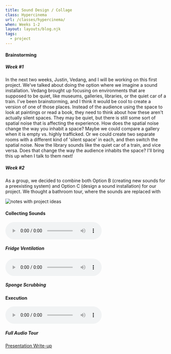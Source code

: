 ```yaml
---
title: Sound Design / Collage
class: Hypercinema
url: /classes/hypercinema/
when: Weeks 1-2
layout: layouts/blog.njk
tags:
  - project
---
```


#### Brainstorming

##### Week #1

In the next two weeks, Justin, Vedang, and I will be working on this first project. We've talked about doing the option where we imagine a sound installation.
Vedang brought up focusing on environments that are supposed to be quiet, like museums, galleries, libraries, or the quiet car of a train. I've been brainstorming, and
I think it would be cool to create a version of one of those places. Instead of the audience using the space to look at paintings or read a book, they need to think about how these
aren't actually silent spaces. They may be quiet, but there is still some sort of spatial noise that is affecting the experience. How does the spatial noise change the way you inhabit a space? Maybe we could compare a gallery
when it is empty vs. highly trafficked. Or we could create two separate rooms with a different kind of 'silent space' in each, and then switch the spatial noise. Now the library sounds like the quiet car of a train, and vice versa.
Does that change the way the audience inhabits the space? I'll bring this up when I talk to them next!

##### Week #2

As a group, we decided to combine both Option B (creating new sounds for a preexisting system) and Option C (design a sound installation) for our project. We thought a bathroom tour, where the sounds are replaced with 

<div class="img-div">
<div class="img-cont">
<img class="blog-img" alt="notes with project ideas" src="https://cdn.glitch.global/d7ac8ce9-d6b5-4915-b92c-e6f0bf0d0c29/IMG_3219.jpg?v=1726602718602">
</div></div>

#### Collecting Sounds

<div class="img-div"><div class="vid-aud">
  <audio controls src="https://cdn.glitch.global/d7ac8ce9-d6b5-4915-b92c-e6f0bf0d0c29/Fridge%20Recording%20(Hypercinema).m4a?v=1726596943748"></audio>
  <h5>Fridge Ventilation</h5>
</div>
<div class="vid-aud">
  <audio controls src="https://cdn.glitch.global/d7ac8ce9-d6b5-4915-b92c-e6f0bf0d0c29/Sponge%20Scrubbing%20(Hypercinema).m4a?v=1726596948264"></audio>
  <h5>Sponge Scrubbing</h5>
  </div></div>

#### Execution

<div>
  <div class="vid-aud">
  <audio controls src="https://cdn.glitch.me/d7ac8ce9-d6b5-4915-b92c-e6f0bf0d0c29/9.12-full-audio-mix.wav?v=1726603187083"></audio>
  <h5>Full Audio Tour</h5>
  </div>
<div class="img-cont">
  <a alt="presentation write-up" target="_blank" href="https://cdn.glitch.global/d7ac8ce9-d6b5-4915-b92c-e6f0bf0d0c29/Hypercinema-SoundCollage.pdf?v=1726602893968">Presentation Write-up</a>
</div></div>
